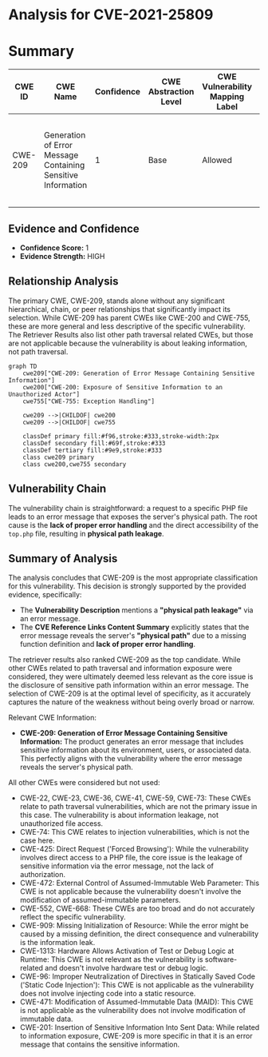 # Analysis for CVE-2021-25809

# Summary
| CWE ID | CWE Name | Confidence | CWE Abstraction Level | CWE Vulnerability Mapping Label | CWE-Vulnerability Mapping Notes |
|---|---|---|---|---|---|
| CWE-209 | Generation of Error Message Containing Sensitive Information | 1 | Base | Allowed | Primary CWE. The application reveals the server's physical path in an error message. |

## Evidence and Confidence

*   **Confidence Score:** 1
*   **Evidence Strength:** HIGH

## Relationship Analysis
The primary CWE, CWE-209, stands alone without any significant hierarchical, chain, or peer relationships that significantly impact its selection. While CWE-209 has parent CWEs like CWE-200 and CWE-755, these are more general and less descriptive of the specific vulnerability. The Retriever Results also list other path traversal related CWEs, but those are not applicable because the vulnerability is about leaking information, not path traversal.

```mermaid
graph TD
    cwe209["CWE-209: Generation of Error Message Containing Sensitive Information"]
    cwe200["CWE-200: Exposure of Sensitive Information to an Unauthorized Actor"]
    cwe755["CWE-755: Exception Handling"]

    cwe209 -->|CHILDOF| cwe200
    cwe209 -->|CHILDOF| cwe755

    classDef primary fill:#f96,stroke:#333,stroke-width:2px
    classDef secondary fill:#69f,stroke:#333
    classDef tertiary fill:#9e9,stroke:#333
    class cwe209 primary
    class cwe200,cwe755 secondary
```

## Vulnerability Chain
The vulnerability chain is straightforward: a request to a specific PHP file leads to an error message that exposes the server's physical path. The root cause is the **lack of proper error handling** and the direct accessibility of the `top.php` file, resulting in **physical path leakage**.

## Summary of Analysis
The analysis concludes that CWE-209 is the most appropriate classification for this vulnerability. This decision is strongly supported by the provided evidence, specifically:

*   The **Vulnerability Description** mentions a **"physical path leakage"** via an error message.
*   The **CVE Reference Links Content Summary** explicitly states that the error message reveals the server's **"physical path"** due to a missing function definition and **lack of proper error handling**.

The retriever results also ranked CWE-209 as the top candidate. While other CWEs related to path traversal and information exposure were considered, they were ultimately deemed less relevant as the core issue is the disclosure of sensitive path information within an error message. The selection of CWE-209 is at the optimal level of specificity, as it accurately captures the nature of the weakness without being overly broad or narrow.

Relevant CWE Information:

*   **CWE-209: Generation of Error Message Containing Sensitive Information:** The product generates an error message that includes sensitive information about its environment, users, or associated data. This perfectly aligns with the vulnerability where the error message reveals the server's physical path.

All other CWEs were considered but not used:

*   CWE-22, CWE-23, CWE-36, CWE-41, CWE-59, CWE-73: These CWEs relate to path traversal vulnerabilities, which are not the primary issue in this case. The vulnerability is about information leakage, not unauthorized file access.
*   CWE-74: This CWE relates to injection vulnerabilities, which is not the case here.
*   CWE-425: Direct Request ('Forced Browsing'): While the vulnerability involves direct access to a PHP file, the core issue is the leakage of sensitive information via the error message, not the lack of authorization.
*   CWE-472: External Control of Assumed-Immutable Web Parameter: This CWE is not applicable because the vulnerability doesn't involve the modification of assumed-immutable parameters.
*   CWE-552, CWE-668: These CWEs are too broad and do not accurately reflect the specific vulnerability.
*   CWE-909: Missing Initialization of Resource: While the error might be caused by a missing definition, the direct consequence and vulnerability is the information leak.
*   CWE-1313: Hardware Allows Activation of Test or Debug Logic at Runtime: This CWE is not relevant as the vulnerability is software-related and doesn't involve hardware test or debug logic.
*   CWE-96: Improper Neutralization of Directives in Statically Saved Code ('Static Code Injection'): This CWE is not applicable as the vulnerability does not involve injecting code into a static resource.
*   CWE-471: Modification of Assumed-Immutable Data (MAID): This CWE is not applicable as the vulnerability does not involve modification of immutable data.
*   CWE-201: Insertion of Sensitive Information Into Sent Data: While related to information exposure, CWE-209 is more specific in that it is an error message that contains the sensitive information.